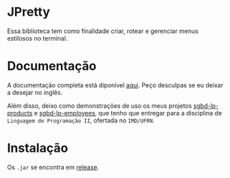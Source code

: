 # JPretty

Essa biblioteca tem como finalidade criar, rotear e gerenciar menus estilosos no terminal.

# Documentação

A documentação completa está diponível [aqui](https://jpretty.vercel.app/). Peço desculpas se eu deixar a desejar no inglês.

Além disso, deixo como demonstrações de uso os meus projetos [sgbd-lp-products](https://github.com/l-marcel/sgbd-lp-products) e [sgbd-lp-employees](https://github.com/l-marcel/sgbd-lp-products), que tenho que entregar para a disciplina de `Linguagem de Programação II`, ofertada no `IMD/UFRN`.

# Instalação

Os `.jar` se encontra em [release](https://github.com/L-Marcel/jpretty/releases).
